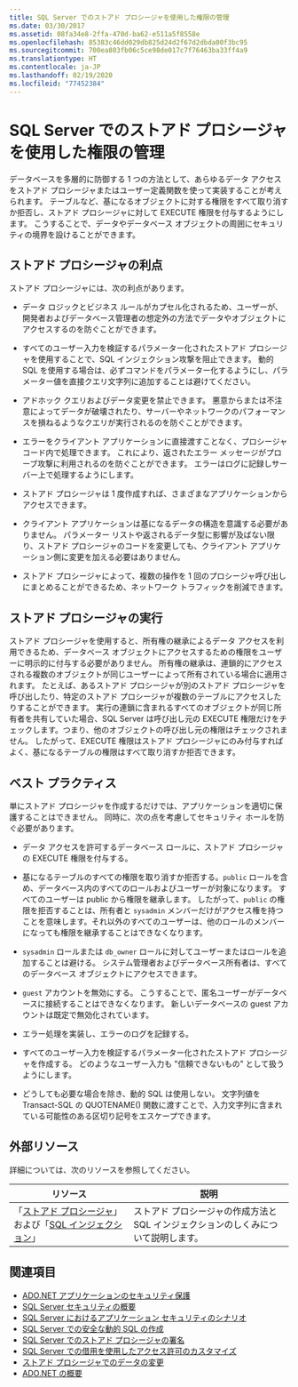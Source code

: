 ```yaml
---
title: SQL Server でのストアド プロシージャを使用した権限の管理
ms.date: 03/30/2017
ms.assetid: 08fa34e8-2ffa-470d-ba62-e511a5f8558e
ms.openlocfilehash: 85383c46dd029db825d24d2f67d2dbda00f3bc95
ms.sourcegitcommit: 700ea803fb06c5ce98de017c7f76463ba33ff4a9
ms.translationtype: HT
ms.contentlocale: ja-JP
ms.lasthandoff: 02/19/2020
ms.locfileid: "77452384"
---
```

# <a name="managing-permissions-with-stored-procedures-in-sql-server"></a>SQL Server でのストアド プロシージャを使用した権限の管理
データベースを多層的に防御する 1 つの方法として、あらゆるデータ アクセスをストアド プロシージャまたはユーザー定義関数を使って実装することが考えられます。 テーブルなど、基になるオブジェクトに対する権限をすべて取り消すか拒否し、ストアド プロシージャに対して EXECUTE 権限を付与するようにします。 こうすることで、データやデータベース オブジェクトの周囲にセキュリティの境界を設けることができます。  
  
## <a name="stored-procedure-benefits"></a>ストアド プロシージャの利点  
 ストアド プロシージャには、次の利点があります。  
  
- データ ロジックとビジネス ルールがカプセル化されるため、ユーザーが、開発者およびデータベース管理者の想定外の方法でデータやオブジェクトにアクセスするのを防ぐことができます。  
  
- すべてのユーザー入力を検証するパラメーター化されたストアド プロシージャを使用することで、SQL インジェクション攻撃を阻止できます。 動的 SQL を使用する場合は、必ずコマンドをパラメーター化するようにし、パラメーター値を直接クエリ文字列に追加することは避けてください。  
  
- アドホック クエリおよびデータ変更を禁止できます。 悪意からまたは不注意によってデータが破壊されたり、サーバーやネットワークのパフォーマンスを損ねるようなクエリが実行されるのを防ぐことができます。  
  
- エラーをクライアント アプリケーションに直接渡すことなく、プロシージャ コード内で処理できます。 これにより、返されたエラー メッセージがプローブ攻撃に利用されるのを防ぐことができます。 エラーはログに記録しサーバー上で処理するようにします。  
  
- ストアド プロシージャは 1 度作成すれば、さまざまなアプリケーションからアクセスできます。  
  
- クライアント アプリケーションは基になるデータの構造を意識する必要がありません。 パラメーター リストや返されるデータ型に影響が及ばない限り、ストアド プロシージャのコードを変更しても、クライアント アプリケーション側に変更を加える必要はありません。  
  
- ストアド プロシージャによって、複数の操作を 1 回のプロシージャ呼び出しにまとめることができるため、ネットワーク トラフィックを削減できます。  
  
## <a name="stored-procedure-execution"></a>ストアド プロシージャの実行  
 ストアド プロシージャを使用すると、所有権の継承によるデータ アクセスを利用できるため、データベース オブジェクトにアクセスするための権限をユーザーに明示的に付与する必要がありません。 所有権の継承は、連鎖的にアクセスされる複数のオブジェクトが同じユーザーによって所有されている場合に適用されます。 たとえば、あるストアド プロシージャが別のストアド プロシージャを呼び出したり、特定のストアド プロシージャが複数のテーブルにアクセスしたりすることができます。 実行の連鎖に含まれるすべてのオブジェクトが同じ所有者を共有していた場合、SQL Server は呼び出し元の EXECUTE 権限だけをチェックします。つまり、他のオブジェクトの呼び出し元の権限はチェックされません。 したがって、EXECUTE 権限はストアド プロシージャにのみ付与すればよく、基になるテーブルの権限はすべて取り消すか拒否できます。  
  
## <a name="best-practices"></a>ベスト プラクティス  
 単にストアド プロシージャを作成するだけでは、アプリケーションを適切に保護することはできません。 同時に、次の点を考慮してセキュリティ ホールを防ぐ必要があります。  
  
- データ アクセスを許可するデータベース ロールに、ストアド プロシージャの EXECUTE 権限を付与する。  
  
- 基になるテーブルのすべての権限を取り消すか拒否する。`public` ロールを含め、データベース内のすべてのロールおよびユーザーが対象になります。 すべてのユーザーは public から権限を継承します。 したがって、`public` の権限を拒否することは、所有者と `sysadmin` メンバーだけがアクセス権を持つことを意味します。それ以外のすべてのユーザーは、他のロールのメンバーになっても権限を継承することはできなくなります。  
  
- `sysadmin` ロールまたは `db_owner` ロールに対してユーザーまたはロールを追加することは避ける。 システム管理者およびデータベース所有者は、すべてのデータベース オブジェクトにアクセスできます。  
  
- `guest` アカウントを無効にする。 こうすることで、匿名ユーザーがデータベースに接続することはできなくなります。 新しいデータベースの guest アカウントは既定で無効化されています。  
  
- エラー処理を実装し、エラーのログを記録する。  
  
- すべてのユーザー入力を検証するパラメーター化されたストアド プロシージャを作成する。 どのようなユーザー入力も "信頼できないもの" として扱うようにします。  
  
- どうしても必要な場合を除き、動的 SQL は使用しない。 文字列値を Transact-SQL の QUOTENAME() 関数に渡すことで、入力文字列に含まれている可能性のある区切り記号をエスケープできます。  
  
## <a name="external-resources"></a>外部リソース  
 詳細については、次のリソースを参照してください。  
  
|リソース|説明|  
|--------------|-----------------|  
|「[ストアド プロシージャ](/sql/relational-databases/stored-procedures/stored-procedures-database-engine)」および「[SQL インジェクション](/sql/relational-databases/security/sql-injection)」|ストアド プロシージャの作成方法と SQL インジェクションのしくみについて説明します。|  
  
## <a name="see-also"></a>関連項目

- [ADO.NET アプリケーションのセキュリティ保護](../securing-ado-net-applications.md)
- [SQL Server セキュリティの概要](overview-of-sql-server-security.md)
- [SQL Server におけるアプリケーション セキュリティのシナリオ](application-security-scenarios-in-sql-server.md)
- [SQL Server での安全な動的 SQL の作成](writing-secure-dynamic-sql-in-sql-server.md)
- [SQL Server でのストアド プロシージャの署名](signing-stored-procedures-in-sql-server.md)
- [SQL Server での借用を使用したアクセス許可のカスタマイズ](customizing-permissions-with-impersonation-in-sql-server.md)
- [ストアド プロシージャでのデータの変更](../modifying-data-with-stored-procedures.md)
- [ADO.NET の概要](../ado-net-overview.md)
